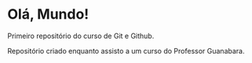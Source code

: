 # Olá, Mundo!
 Primeiro repositório do curso de Git e Github.

 Repositório criado enquanto assisto a um curso do Professor Guanabara.
